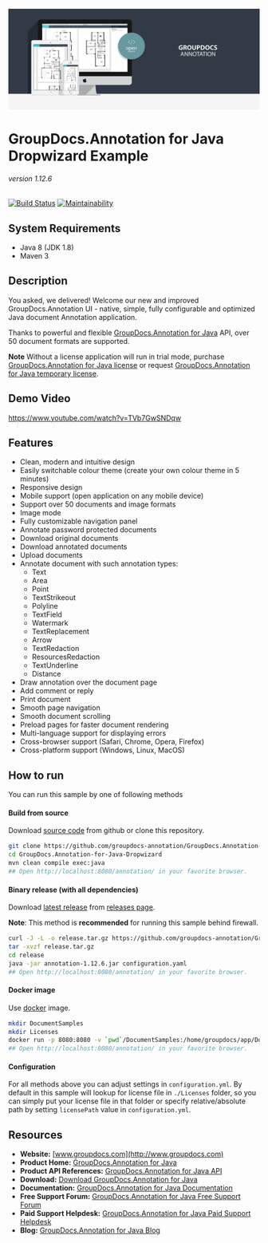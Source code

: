 ![Alt text](https://raw.githubusercontent.com/groupdocs-annotation/groupdocs-annotation.github.io/master/resources/image/banner.png "GroupDocs.Annotation")
# GroupDocs.Annotation for Java Dropwizard Example
###### version 1.12.6

[![Build Status](https://travis-ci.org/groupdocs-annotation/GroupDocs.Annotation-for-Java-Dropwizard.svg?branch=master)](https://travis-ci.org/groupdocs-annotation/GroupDocs.Annotation-for-Java-Dropwizard)
[![Maintainability](https://api.codeclimate.com/v1/badges/4d0833612964debe5cf8/maintainability)](https://codeclimate.com/github/groupdocs-annotation/GroupDocs.Annotation-for-Java-Dropwizard/maintainability)

## System Requirements
- Java 8 (JDK 1.8)
- Maven 3


## Description
You asked, we delivered!
Welcome our new and improved GroupDocs.Annotation UI - native, simple, fully configurable and optimized Java document Annotation application.

Thanks to powerful and flexible [GroupDocs.Annotation for Java](https://products.groupdocs.com/Annotation/java) API, over 50 document formats are supported.

**Note** Without a license application will run in trial mode, purchase [GroupDocs.Annotation for Java license](https://purchase.groupdocs.com/order-online-step-1-of-8.aspx) or request [GroupDocs.Annotation for Java temporary license](https://purchase.groupdocs.com/temporary-license).


## Demo Video
https://www.youtube.com/watch?v=TVb7GwSNDqw


## Features
- Clean, modern and intuitive design
- Easily switchable colour theme (create your own colour theme in 5 minutes)
- Responsive design
- Mobile support (open application on any mobile device)
- Support over 50 documents and image formats
- Image mode
- Fully customizable navigation panel
- Annotate password protected documents
- Download original documents
- Download annotated documents
- Upload documents
- Annotate document with such annotation types: 
   * Text
   * Area
   * Point
   * TextStrikeout
   * Polyline
   * TextField
   * Watermark
   * TextReplacement
   * Arrow
   * TextRedaction
   * ResourcesRedaction
   * TextUnderline
   * Distance
- Draw annotation over the document page
- Add comment or reply
- Print document
- Smooth page navigation
- Smooth document scrolling
- Preload pages for faster document rendering
- Multi-language support for displaying errors
- Cross-browser support (Safari, Chrome, Opera, Firefox)
- Cross-platform support (Windows, Linux, MacOS)


## How to run

You can run this sample by one of following methods


#### Build from source

Download [source code](https://github.com/groupdocs-annotation/GroupDocs.Annotation-for-Java-Dropwizard/archive/master.zip) from github or clone this repository.

```bash
git clone https://github.com/groupdocs-annotation/GroupDocs.Annotation-for-Java-Dropwizard
cd GroupDocs.Annotation-for-Java-Dropwizard
mvn clean compile exec:java
## Open http://localhost:8080/annotation/ in your favorite browser.
```

#### Binary release (with all dependencies)

Download [latest release](https://github.com/groupdocs-annotation/GroupDocs.Annotation-for-Java-Dropwizard/releases/latest) from [releases page](https://github.com/groupdocs-annotation/GroupDocs.Annotation-for-Java-Dropwizard/releases). 

**Note**: This method is **recommended** for running this sample behind firewall.

```bash
curl -J -L -o release.tar.gz https://github.com/groupdocs-annotation/GroupDocs.Annotation-for-Java-Dropwizard/releases/download/1.12.6/release.tar.gz
tar -xvzf release.tar.gz
cd release
java -jar annotation-1.12.6.jar configuration.yaml
## Open http://localhost:8080/annotation/ in your favorite browser.
```

#### Docker image
Use [docker](https://www.docker.com/) image.

```bash
mkdir DocumentSamples
mkdir Licenses
docker run -p 8080:8080 -v `pwd`/DocumentSamples:/home/groupdocs/app/DocumentSamples -v `pwd`/Licenses:/home/groupdocs/app/Licenses groupdocs/annotation-for-java-dropwizard
## Open http://localhost:8080/annotation/ in your favorite browser.
```

#### Configuration
For all methods above you can adjust settings in `configuration.yml`. By default in this sample will lookup for license file in `./Licenses` folder, so you can simply put your license file in that folder or specify relative/absolute path by setting `licensePath` value in `configuration.yml`. 

## Resources
- **Website:** [www.groupdocs.com](http://www.groupdocs.com)
- **Product Home:** [GroupDocs.Annotation for Java](https://products.groupdocs.com/Annotation/java)
- **Product API References:** [GroupDocs.Annotation for Java API](https://apireference.groupdocs.com/java/Annotation)
- **Download:** [Download GroupDocs.Annotation for Java](http://downloads.groupdocs.com/Annotation/java)
- **Documentation:** [GroupDocs.Annotation for Java Documentation](https://docs.groupdocs.com/display/Annotationjava/Home)
- **Free Support Forum:** [GroupDocs.Annotation for Java Free Support Forum](https://forum.groupdocs.com/c/Annotation)
- **Paid Support Helpdesk:** [GroupDocs.Annotation for Java Paid Support Helpdesk](https://helpdesk.groupdocs.com)
- **Blog:** [GroupDocs.Annotation for Java Blog](https://blog.groupdocs.com/category/groupdocs-Annotation-product-family/)
